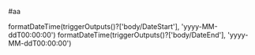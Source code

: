 #aa

formatDateTime(triggerOutputs()?['body/DateStart'], 'yyyy-MM-ddT00:00:00')
formatDateTime(triggerOutputs()?['body/DateEnd'], 'yyyy-MM-ddT00:00:00')
